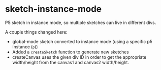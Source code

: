 sketch-instance-mode
==============

P5 sketch in instance mode, so multiple sketches can live in different divs.

A couple things changed here:
- global-mode sketch converted to instance mode (using a specific p5 instance (`p`))
- Added a `createSketch` function to generate new sketches
- createCanvas uses the given div ID in order to get the appropriate width/height from the canvas1 and canvas2 width/height.

